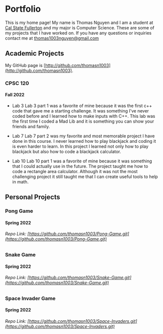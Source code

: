 # Portfolio
This is my home page! My name is Thomas Nguyen and I am a student at [Cal State Fullerton](http://www.fullerton.edu/) and my major is Computer Science. These are some of my projects that I have worked on. If you have any questions or inquiries contact me at thomas1003nguyen@gmail.com

## Academic Projects
My GitHub page is [http://github.com/thomasn1003](http://github.com/thomasn1003).


### CPSC 120

#### Fall 2022

* Lab 3
Lab 3 part 1 was a favorite of mine because it was the first c++ code that gave me a starting challenge. It was something I've never coded before and I learned how to make inputs with C++. This lab was the first time I coded a Mad Lib and it is something you can show your friends and family. 

* Lab 7
Lab 7 part 2 was my favorite and most memorable project I have done in this course. I never learned how to play blackjack and coding it is even harder to learn. In this project I learned not only how to play blackjack but also how to code a blackjack calculator. 

* Lab 10
Lab 10 part 1 was a favorite of mine because it was something that I could actually use in the future. The project taught me how to code a rectangle area calculator. Although it was not the most challenging project it still taught me that I can create useful tools to help in math. 

## Personal Projects

### Pong Game

#### Spring 2022

###### Repo Link: [https://github.com/thomasn1003/Pong-Game.git](https://github.com/thomasn1003/Pong-Game.git)


### Snake Game

#### Spring 2022

###### Repo Link: [https://github.com/thomasn1003/Snake-Game.git](https://github.com/thomasn1003/Snake-Game.git)


### Space Invader Game

#### Spring 2022

###### Repo Link: [https://github.com/thomasn1003/Space-Invaders.git](https://github.com/thomasn1003/Space-Invaders.git)
